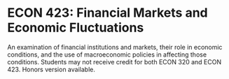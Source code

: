 # ECON 423: Financial Markets and Economic Fluctuations

An examination of financial institutions and markets, their role in economic conditions, and the use of macroeconomic policies in affecting those conditions. Students may not receive credit for both ECON 320 and ECON 423. Honors version available.
